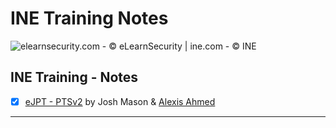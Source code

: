 # INE Training Notes

![elearnsecurity.com - © eLearnSecurity | ine.com - © INE](.gitbook/assets/elearninginecovermid.png)

## INE Training - Notes

- [x] [eJPT - PTSv2](ejpt/README.md) by Josh Mason & [Alexis Ahmed](https://alexisahmed.com/)

---

